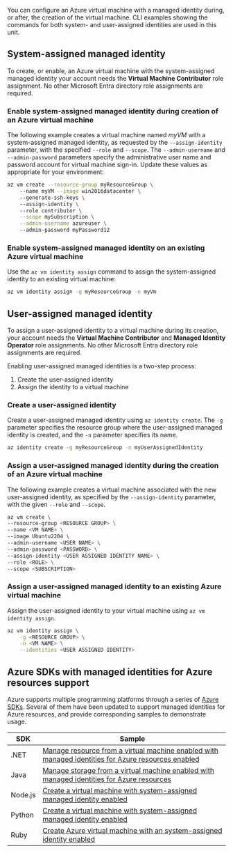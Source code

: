 You can configure an Azure virtual machine with a managed identity during, or after, the creation of the virtual machine. CLI examples showing the commands for both system- and user-assigned identities are used in this unit.

## System-assigned managed identity

To create, or enable, an Azure virtual machine with the system-assigned managed identity your account needs the **Virtual Machine Contributor** role assignment. No other Microsoft Entra directory role assignments are required.

### Enable system-assigned managed identity during creation of an Azure virtual machine

The following example creates a virtual machine named *myVM* with a system-assigned managed identity, as requested by the `--assign-identity` parameter, with the specified `--role` and `--scope`. The `--admin-username` and `--admin-password` parameters specify the administrative user name and password account for virtual machine sign-in. Update these values as appropriate for your environment:

```bash
az vm create --resource-group myResourceGroup \ 
    --name myVM --image win2016datacenter \ 
    --generate-ssh-keys \ 
    --assign-identity \ 
    --role contributor \
    --scope mySubscription \
    --admin-username azureuser \ 
    --admin-password myPassword12
```

### Enable system-assigned managed identity on an existing Azure virtual machine

Use the `az vm identity assign` command to assign the system-assigned identity to an existing virtual machine:

```bash
az vm identity assign -g myResourceGroup -n myVm
```

## User-assigned managed identity

To assign a user-assigned identity to a virtual machine during its creation, your account needs the **Virtual Machine Contributor** and **Managed Identity Operator** role assignments. No other Microsoft Entra directory role assignments are required.

Enabling user-assigned managed identities is a two-step process:

1. Create the user-assigned identity
2. Assign the identity to a virtual machine 

### Create a user-assigned identity

Create a user-assigned managed identity using `az identity create`.  The `-g` parameter specifies the resource group where the user-assigned managed identity is created, and the `-n` parameter specifies its name.

```bash
az identity create -g myResourceGroup -n myUserAssignedIdentity
```

### Assign a user-assigned managed identity during the creation of an Azure virtual machine

The following example creates a virtual machine associated with the new user-assigned identity, as specified by the `--assign-identity` parameter, with the given `--role` and `--scope`. 

```bash
az vm create \
--resource-group <RESOURCE GROUP> \
--name <VM NAME> \
--image Ubuntu2204 \
--admin-username <USER NAME> \
--admin-password <PASSWORD> \
--assign-identity <USER ASSIGNED IDENTITY NAME> \
--role <ROLE> \
--scope <SUBSCRIPTION>
```

### Assign a user-assigned managed identity to an existing Azure virtual machine

Assign the user-assigned identity to your virtual machine using `az vm identity assign`. 

```bash
az vm identity assign \
    -g <RESOURCE GROUP> \
    -n <VM NAME> \
    --identities <USER ASSIGNED IDENTITY>
```

## Azure SDKs with managed identities for Azure resources support

Azure supports multiple programming platforms through a series of [Azure SDKs](https://azure.microsoft.com/downloads). Several of them have been updated to support managed identities for Azure resources, and provide corresponding samples to demonstrate usage. 

| SDK | Sample |
|--|--|
| .NET | [Manage resource from a virtual machine enabled with managed identities for Azure resources enabled](https://github.com/Azure-Samples/aad-dotnet-manage-resources-from-vm-with-msi) |
| Java | [Manage storage from a virtual machine enabled with managed identities for Azure resources](https://github.com/Azure-Samples/compute-java-manage-resources-from-vm-with-msi-in-aad-group) |
| Node.js | [Create a virtual machine with system-assigned managed identity enabled](https://github.com/Azure-Samples/compute-node-msi-vm) |
| Python | [Create a virtual machine with system-assigned managed identity enabled](/azure/developer/python/sdk/examples/azure-sdk-example-virtual-machines) |
| Ruby | [Create Azure virtual machine with an system-assigned identity enabled](https://github.com/Azure-Samples/compute-ruby-msi-vm/) |


